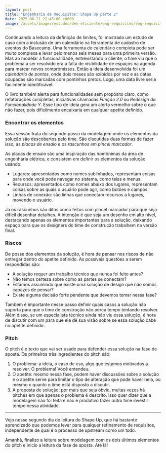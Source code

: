 ```yaml
---
layout: post
title: "Engenharia de Requisitos: Shape Up parte 2"
date: 2025-08-21 22:45:00 +0000
image: /assets/images/estudos/dev-eficiente/eng-requisitos/eng-requisitos-shape-up-parte2-cover.jpg
---
```

Continuando a leitura da definição de limites, foi mostrado um estudo de caso com a inclusão de um calendário na ferramenta de cadastro de eventos do Basecamp. Uma ferramenta de calendário completa pode ser muito complexa e levar pelo menos seis meses para uma primeira versão. Mas ao modelar a funcionalidade, entrevistando o cliente, o time viu que o problema a ser resolvido era a falta de visibilidade de espaços na agenda para marcar novos compromissos. Então a ideia desenvolvida foi um *calendário de pontos*, onde dois meses são exibidos por vez e as datas ocupadas são marcadas com pontinhos pretos. Logo, uma data livre seria facilmente identificável.

O livro também alerta para funcionalidades sem propósito claro, como refatorações completas, iniciativas chamadas *Função 2.0* ou *Redesign da Funcionalidade Y*. Esse tipo de ideia gera um alerta vermelho sobre o que não fazer, pois dificilmente encaixaria em qualquer apetite definido. 

### Encontrar os elementos

Essa sessão trata do segundo passo da modelagem onde os elementos da solução são descobertos pelo time. São discutidas duas formas de fazer isso, as *placas de ensaio* e os *rascunhos em pincel marcador*.

As placas de ensaio são uma inspiração das homônimas da área de engenharia elétrica, e consistem em definir os elementos da solução usando:
- Lugares: apresentados como nomes sublinhados, representam coisas para onde você pode navegar no sistema, como telas e menus.
- Recursos: apresentados como nomes abaixo dos lugares, representam coisas sobre as quais o usuário pode agir, como botões e campos.
- Linhas de conexão: são linhas que conectam recursos a lugares, movendo o usuário.

Já os rascunhos são ditos como feitos com pincel marcador para que seja difícil desenhar detalhes. A intenção é que seja um desenho em alto nível, destacando apenas os elementos importantes para a solução, deixando espaço para que os designers do time de construção trabalhem na versão final.

### Riscos

De posse dos elementos da solução, é hora de pensar nos riscos de não entregar dentro do apetite definido. As possíveis questões a serem respondidas são:
- A solução requer um trabalho técnico que nunca foi feito antes?
- Não temos certeza sobre como as partes se conectam?
- Estamos assumindo que existe uma solução de design que não somos capazes de pensar?
- Existe alguma decisão forte pendente que devemos tomar nessa fase?

Também é importante nesse passo definir quais casos a solução não suporta para que o time de construção não perca tempo tentando resolver. Além disso, se um especialista técnico ainda não viu essa solução, é hora de discutir com um para que ele dê sua visão sobre se essa solução cabe no apetite definido.

### Pitch

O pitch é o texto que vai ser usado para defender essa solução na fase de aposta. Os primeiros três ingredientes do pitch são:
1. O problema: a ideia, o caso de uso, algo que estamos motivados a resolver. O problema! Você entendeu.
1. O apetite: mesmo nessa fase, podem haver discussões sobre a solução e o apetite serve para limitar o tipo de alteração que pode haver nela, ou mesmo o quanto o time está disposto a discutir. 
1. A proposta de solução: por mais que seja óbvio, muitas vezes há pitches em que apenas o problema é descrito. Isso quer dizer que a modelagem não foi feita e não é produtivo fazer outro time investir tempo nessa atividade.

---

Vejo nesse segundo dia de leitura do Shape Up, que há bastante aprendizado que podemos levar
para qualquer refinamento de requisitos, independente de qual é o processo de upstream como um todo.

Amanhã, finalizo a leitura sobre modelagem com os dois últimos elementos do pitch e inicio a leitura da fase de aposta. Até lá!